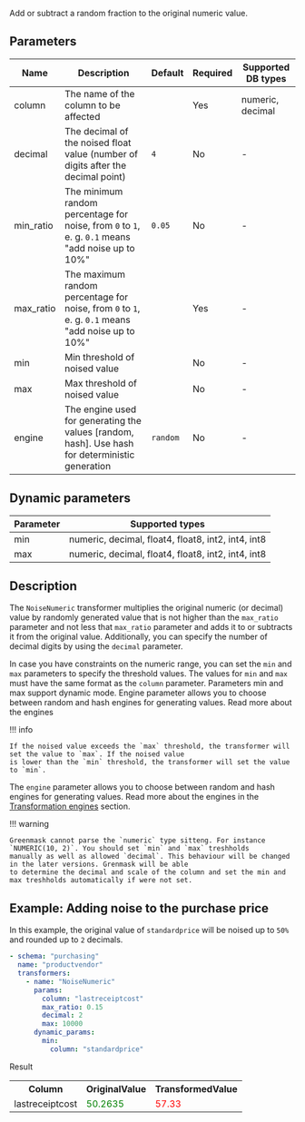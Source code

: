 Add or subtract a random fraction to the original numeric value.

## Parameters

| Name      | Description                                                                                       | Default  | Required | Supported DB types |
|-----------|---------------------------------------------------------------------------------------------------|----------|----------|--------------------|
| column    | The name of the column to be affected                                                             |          | Yes      | numeric, decimal   |
| decimal   | The decimal of the noised float value (number of digits after the decimal point)                  | `4`      | No       | -                  |
| min_ratio | The minimum random percentage for noise, from `0` to `1`, e. g. `0.1` means "add noise up to 10%" | `0.05`   | No       | -                  |
| max_ratio | The maximum random percentage for noise, from `0` to `1`, e. g. `0.1` means "add noise up to 10%" |          | Yes      | -                  |
| min       | Min threshold of noised value                                                                     |          | No       | -                  |
| max       | Max threshold of noised value                                                                     |          | No       | -                  |
| engine    | The engine used for generating the values [random, hash]. Use hash for deterministic generation   | `random` | No       | -                  |

## Dynamic parameters

| Parameter | Supported types                                    |
|-----------|----------------------------------------------------|
| min       | numeric, decimal, float4, float8, int2, int4, int8 |
| max       | numeric, decimal, float4, float8, int2, int4, int8 |

## Description

The `NoiseNumeric` transformer multiplies the original numeric (or decimal) value by randomly generated value that is
not higher than the `max_ratio` parameter and not less that `max_ratio` parameter and adds it to or subtracts it from
the original value. Additionally, you can specify the number of decimal digits by using the `decimal` parameter.

In case you have constraints on the numeric range, you can set the `min` and `max` parameters to specify the threshold
values. The values for `min` and `max` must have the same format as the `column` parameter. Parameters min and max
support dynamic mode. Engine parameter allows you to choose between random and hash engines for generating values. Read
more about the engines

!!! info

    If the noised value exceeds the `max` threshold, the transformer will set the value to `max`. If the noised value
    is lower than the `min` threshold, the transformer will set the value to `min`.

The `engine` parameter allows you to choose between random and hash engines for generating values. Read more about the
engines in the [Transformation engines](../transformation_engines.md) section.

!!! warning

    Greenmask cannot parse the `numeric` type sitteng. For instance `NUMERIC(10, 2)`. You should set `min` and `max` treshholds
    manually as well as allowed `decimal`. This behaviour will be changed in the later versions. Grenmask will be able
    to determine the decimal and scale of the column and set the min and max treshholds automatically if were not set.

## Example: Adding noise to the purchase price

In this example, the original value of `standardprice` will be noised up to `50%` and rounded up to `2` decimals.

``` yaml title="NoiseNumeric transformer example"
- schema: "purchasing"
  name: "productvendor"
  transformers:
    - name: "NoiseNumeric"
      params:
        column: "lastreceiptcost"
        max_ratio: 0.15
        decimal: 2
        max: 10000
      dynamic_params:
        min:
          column: "standardprice"
```

Result

<table>
<tr>
<th>Column</th><th>OriginalValue</th><th>TransformedValue</th>
</tr>
<tr>
<td>lastreceiptcost</td><td><span style="color:green">50.2635</span></td><td><span style="color:red">57.33</span></td>
</tr>
</table>
